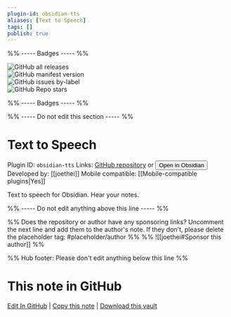 ```yaml
---
plugin-id: obsidian-tts
aliases: [Text to Speech]
tags: []
publish: true
---
```


%% ----- Badges ----- %%

![GitHub all releases](https://img.shields.io/github/downloads/joethei/obsidian-tts/total?color=573E7A&logo=github&style=for-the-badge)  
![GitHub manifest version](https://img.shields.io/github/manifest-json/v/joethei/obsidian-tts?color=573E7A&logo=github&style=for-the-badge)  
![GitHub issues by-label](https://img.shields.io/github/issues/joethei/obsidian-tts/help%20wanted?color=573E7A&logo=github&style=for-the-badge)  
![GitHub Repo stars](https://img.shields.io/github/stars/joethei/obsidian-tts?color=573E7A&logo=github&style=for-the-badge)

%% ----- Badges ----- %%

%% ----- Do not edit this section ----- %%

# Text to Speech

Plugin ID: `obsidian-tts`
Links: [GitHub repository](https://github.com/joethei/obsidian-tts) or [<button id=HH>Open in Obsidian</button>](obsidian://show-plugin?id=obsidian-tts)
Developed by: [[joethei]]
Mobile compatible: [[Mobile-compatible plugins|Yes]]

Text to speech for Obsidian. Hear your notes.

%% ----- Do not edit anything above this line ----- %%

%% Does the repository or author have any sponsoring links? Uncomment the next line and add them to the author's note. If they don't, please delete the placeholder tag: #placeholder/author %%
%% ![[joethei#Sponsor this author]] %%

%% Hub footer: Please don't edit anything below this line %%

# This note in GitHub

<span class="git-footer">[Edit In GitHub](https://github.dev/obsidian-community/obsidian-hub/blob/main/02%20-%20Community%20Expansions/02.05%20All%20Community%20Expansions/Plugins/obsidian-tts.md "git-hub-edit-note") | [Copy this note](https://raw.githubusercontent.com/obsidian-community/obsidian-hub/main/02%20-%20Community%20Expansions/02.05%20All%20Community%20Expansions/Plugins/obsidian-tts.md "git-hub-copy-note") | [Download this vault](https://github.com/obsidian-community/obsidian-hub/archive/refs/heads/main.zip "git-hub-download-vault") </span>
